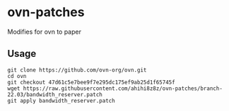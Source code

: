 ovn-patches
========
Modifies for ovn to paper

Usage
-----
```
git clone https://github.com/ovn-org/ovn.git
cd ovn
git checkout 47d61c5e7bee9f7e295dc175ef9ab25d1f65745f
wget https://raw.githubusercontent.com/ahihi8z8z/ovn-patches/branch-22.03/bandwidth_reserver.patch
git apply bandwidth_reserver.patch
```
